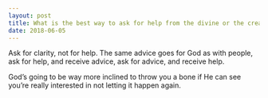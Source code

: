 ```yaml
---
layout: post
title: What is the best way to ask for help from the divine or the creator or the universe when you have a hard situation in life after trying everything that a human can do?
date: 2018-06-05
---
```


<p>Ask for clarity, not for help. The same advice goes for God as with people, ask for help, and receive advice, ask for advice, and receive help.</p><p>God’s going to be way more inclined to throw you a bone if He can see you’re really interested in not letting it happen again.</p>

